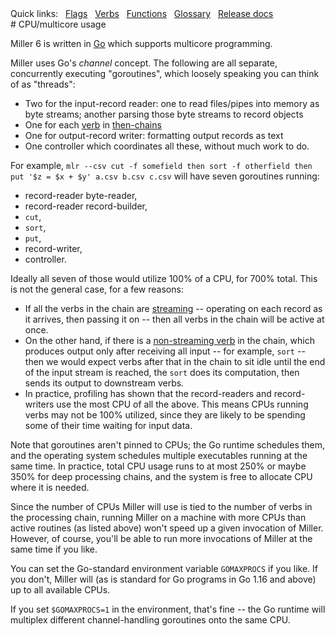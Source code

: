<!---  PLEASE DO NOT EDIT DIRECTLY. EDIT THE .md.in FILE PLEASE. --->
<div>
<span class="quicklinks">
Quick links:
&nbsp;
<a class="quicklink" href="../reference-main-flag-list/index.html">Flags</a>
&nbsp;
<a class="quicklink" href="../reference-verbs/index.html">Verbs</a>
&nbsp;
<a class="quicklink" href="../reference-dsl-builtin-functions/index.html">Functions</a>
&nbsp;
<a class="quicklink" href="../glossary/index.html">Glossary</a>
&nbsp;
<a class="quicklink" href="../release-docs/index.html">Release docs</a>
</span>
</div>
# CPU/multicore usage

Miller 6 is written in [Go](https://golang.org/) which supports multicore programming.

Miller uses Go's _channel_ concept. The following are all separate,
concurrently executing "goroutines", which loosely speaking you can think of as
"threads":

* Two for the input-record reader: one to read files/pipes into memory as byte streams; another parsing those byte streams to record objects
* One for each [verb](reference-verbs.md) in [then-chains](reference-main-then-chaining.md)
* One for output-record writer: formatting output records as text
* One controller which coordinates all these, without much work to do.

For example, `mlr --csv cut -f somefield then sort -f otherfield then put '$z =
$x + $y' a.csv b.csv c.csv` will have seven goroutines running:

* record-reader byte-reader,
* record-reader record-builder,
* `cut`,
* `sort`,
* `put`,
* record-writer,
* controller.

Ideally all seven of those would utilize 100% of a CPU, for 700% total.  This
is not the general case, for a few reasons:

* If all the verbs in the chain are [streaming](streaming-and-memory.md) --
operating on each record as it arrives, then passing it on -- then all verbs
in the chain will be active at once.
* On the other hand, if there is a [non-streaming verb](streaming-and-memory.md)
in the chain, which produces output only after receiving all input -- for
example, `sort` -- then we would expect verbs after that in the chain to sit
idle until the end of the input stream is reached, the `sort` does its
computation, then sends its output to downstream verbs.
* In practice, profiling has shown that the record-readers and record-writers
use the most CPU of all the above. This means CPUs running verbs may not be
100% utilized, since they are likely to be spending some of their time waiting
for input data.

Note that goroutines aren't pinned to CPUs; the Go runtime schedules them, and
the operating system schedules multiple executables running at the same time.
In practice, total CPU usage runs to at most 250% or maybe 350% for deep
processing chains, and the system is free to allocate CPU where it is needed.

Since the number of CPUs Miller will use is tied to the number of verbs in the
processing chain, running Miller on a machine with more CPUs than active
routines (as listed above) won't speed up a given invocation of Miller.
However, of course, you'll be able to run more invocations of Miller at the
same time if you like.

You can set the Go-standard environment variable `GOMAXPROCS` if you like. If
you don't, Miller will (as is standard for Go programs in Go 1.16 and above) up
to all available CPUs.

If you set `$GOMAXPROCS=1` in the environment, that's fine -- the Go runtime
will multiplex different channel-handling goroutines onto the same CPU.

